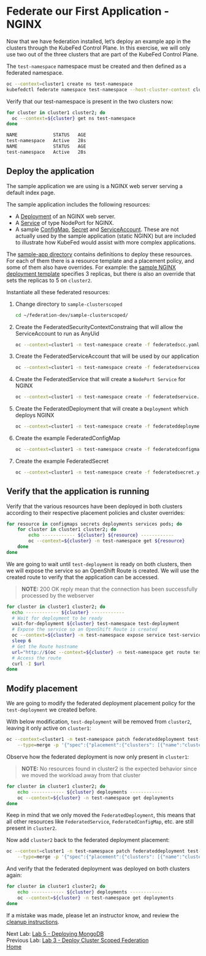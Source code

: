 <a id="markdown-example-application" name="example-application"></a>
# Federate our First Application - NGINX

Now that we have federation installed, let’s deploy an example app in the
clusters through the KubeFed Control Plane. In this exercise, we will only use two out of the three clusters that are part of the KubeFed Control Plane.

The `test-namespace` namespace must be created and then defined as a federated namespace.
~~~sh
oc --context=cluster1 create ns test-namespace
kubefedctl federate namespace test-namespace --host-cluster-context cluster1
~~~

Verify that our test-namespace is present in the two clusters now:

~~~sh
for cluster in cluster1 cluster2; do
  oc --context=${cluster} get ns test-namespace
done

NAME             STATUS   AGE
test-namespace   Active   28s
NAME             STATUS   AGE
test-namespace   Active   28s
~~~

<a id="markdown-deploy-the-application" name="deploy-the-application"></a>
## Deploy the application

The sample application we are using is a NGINX web server serving a default index page.

The sample application includes the following resources:

-   A [Deployment](https://kubernetes.io/docs/concepts/workloads/controllers/deployment/) of an NGINX web server.
-   A [Service](https://kubernetes.io/docs/concepts/services-networking/service/) of type NodePort for NGINX.
-   A sample [ConfigMap](https://kubernetes.io/docs/tasks/configure-pod-container/configure-pod-configmap/), [Secret](https://kubernetes.io/docs/concepts/configuration/secret/) and [ServiceAccount](https://kubernetes.io/docs/tasks/configure-pod-container/configure-service-account/). These are not actually used by
    the sample application (static NGINX) but are included to illustrate how
    KubeFed would assist with more complex applications.

The [sample-app directory](../sample-clusterscoped/) contains definitions to deploy these resources. For each of them there is a resource template and a placement policy, and some of
them also have overrides. For example: the [sample NGINX deployment template](../sample-clusterscoped/federateddeployment.yaml)
specifies 3 replicas, but there is also an override that sets the replicas to 5
on `cluster2`.

Instantiate all these federated resources:

1. Change directory to `sample-clusterscoped`

    ~~~sh
    cd ~/federation-dev/sample-clusterscoped/
    ~~~
2. Create the FederatedSecurityContextConstraing that will allow the ServiceAccount to run as AnyUid

    ~~~sh
    oc --context=cluster1 -n test-namespace create -f federatedscc.yaml
    ~~~
3. Create the FederatedServiceAccount that will be used by our application

   ~~~sh
   oc --context=cluster1 -n test-namespace create -f federatedserviceaccount.yaml
    ~~~
4. Create the FederatedService that will create a `NodePort Service` for NGINX

    ~~~sh
    oc --context=cluster1 -n test-namespace create -f federatedservice.yaml
    ~~~
5. Create the FederatedDeployment that will create a `Deployment` which deploys NGINX

    ~~~sh
    oc --context=cluster1 -n test-namespace create -f federateddeployment.yaml
    ~~~
6. Create the example FederatedConfigMap

    ~~~sh
    oc --context=cluster1 -n test-namespace create -f federatedconfigmap.yaml
    ~~~
7. Create the example FederatedSecret

    ~~~sh
    oc --context=cluster1 -n test-namespace create -f federatedsecret.yaml
    ~~~

<a id="markdown-verify-that-the-application-is-running" name="verify-that-the-application-is-running"></a>
## Verify that the application is running

Verify that the various resources have been deployed in both clusters according
to their respective placement policies and cluster overrides:

~~~sh
for resource in configmaps secrets deployments services pods; do
    for cluster in cluster1 cluster2; do
        echo ------------ ${cluster} ${resource} ------------
        oc --context=${cluster} -n test-namespace get ${resource}
    done
done
~~~

We are going to wait until `test-deployment` is ready on both clusters, then we will expose the service so an OpenShift Route is created. We will use the created route to verify that the application can be accessed.

> **NOTE:** 200 OK reply mean that the connection has been successfully processed by the webserver

~~~sh
for cluster in cluster1 cluster2; do
  echo ------------ ${cluster} ------------
  # Wait for deployment to be ready
  wait-for-deployment ${cluster} test-namespace test-deployment
  # Expose the service so an OpenShift Route is created
  oc --context=${cluster} -n test-namespace expose service test-service
  sleep 6 
  # Get the Route hostname
  url="http://$(oc --context=${cluster} -n test-namespace get route test-service -o jsonpath='{.spec.host}')"
  # Access the route
  curl -I $url
done
~~~

<a id="markdown-modify-placement" name="modify-placement"></a>
## Modify placement

We are going to modify the federated deployment placement policy for the `test-deployment` we created before.

With below modification, `test-deployment` will be removed from `cluster2`, leaving it only active on `cluster1`:

~~~sh
oc --context=cluster1 -n test-namespace patch federateddeployment test-deployment \
    --type=merge -p '{"spec":{"placement":{"clusters": [{"name":"cluster1"}]}}}'
~~~

Observe how the federated deployment is now only present in `cluster1`:

> **NOTE:** No resources found in cluster2 is the expected behavior since we moved the workload away from that cluster

~~~sh
for cluster in cluster1 cluster2; do
    echo ------------ ${cluster} deployments ------------
    oc --context=${cluster} -n test-namespace get deployments
done
~~~

Keep in mind that we only moved the `FederatedDeployment`, this means that all other resources like `FederatedService`, `FederatedConfigMap`, etc. are still present in `cluster2`.

Now add `cluster2` back to the federated deployment placement:

~~~sh
oc --context=cluster1 -n test-namespace patch federateddeployment test-deployment \
    --type=merge -p '{"spec":{"placement":{"clusters": [{"name":"cluster1"}, {"name":"cluster2"}]}}}'
~~~

And verify that the federated deployment was deployed on both clusters again:

~~~sh
for cluster in cluster1 cluster2; do
    echo ------------ ${cluster} deployments ------------
    oc --context=${cluster} -n test-namespace get deployments
done
~~~

If a mistake was made, please let an instructor know, and review the [cleanup instructions](./cleanup-instructions.md).

Next Lab: [Lab 5 - Deploying MongoDB](./5.md)<br>
Previous Lab: [Lab 3 - Deploy Cluster Scoped Federation](./3.md)<br>
[Home](./README.md)
